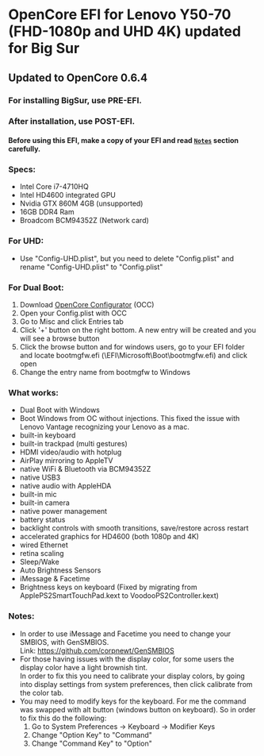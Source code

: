 # OpenCore EFI for Lenovo Y50-70 (FHD-1080p and UHD 4K) updated for Big Sur
## Updated to OpenCore 0.6.4

### For installing BigSur, use PRE-EFI.
### After installation, use POST-EFI.

#### Before using this EFI, make a copy of your EFI and read [`Notes`](#Notes) section carefully.

### Specs:
  - Intel Core i7-4710HQ
  - Intel HD4600 integrated GPU
  - Nvidia GTX 860M 4GB (unsupported)
  - 16GB DDR4 Ram
  - Broadcom BCM94352Z (Network card)
  
  
  
  ### For UHD:
  - Use "Config-UHD.plist", but you need to delete "Config.plist" and rename "Config-UHD.plist" to "Config.plist"
  
  
  ### For Dual Boot:
  
 1. Download  [OpenCore Configurator](https://mackie100projects.altervista.org/download-opencore-configurator) (OCC) 
 2. Open your Config.plist with OCC
 3. Go to Misc and click Entries tab
 4. Click '+' button on the right bottom. A new entry will be created and you will see a browse button
 5. Click the browse button and for windows users, go to your EFI folder  and locate bootmgfw.efi  (\EFI\Microsoft\Boot\bootmgfw.efi) and click open
 6. Change the entry name from bootmgfw to Windows

  

 
 ### What works:
 
 - Dual Boot with Windows
 - Boot Windows from OC without injections. This fixed the issue with Lenovo Vantage recognizing your Lenovo as a mac.
 - built-in keyboard
 - built-in trackpad (multi gestures)
 - HDMI video/audio with hotplug
 - AirPlay mirroring to AppleTV
 - native WiFi & Bluetooth via BCM94352Z
 - native USB3
 - native audio with AppleHDA
 - built-in mic
 - built-in camera
 - native power management
 - battery status
 - backlight controls with smooth transitions, save/restore across restart
 - accelerated graphics for HD4600 (both 1080p and 4K)
 - wired Ethernet
 - retina scaling
 - Sleep/Wake
 - Auto Brightness Sensors
 - iMessage & Facetime
 - Brightness keys on keyboard (Fixed by migrating from ApplePS2SmartTouchPad.kext to VoodooPS2Controller.kext)


### Notes: 
- In order to use iMessage and Facetime you need to change your SMBIOS, with GenSMBIOS.<br>
Link: https://github.com/corpnewt/GenSMBIOS <br>
- For those having issues with the display color, for some users the display color have a light brownish tint. <br>
In order to fix this you need to calibrate your display colors, by going into display settings from system preferences, then click calibrate from the color tab. <br>
- You may need to modify keys for the keyboard. For me the command was swapped with alt button (windows button on keyboard). So in order to fix this do the following: <br>
  1. Go to System Preferences -> Keyboard -> Modifier Keys <br>
  2. Change "Option Key" to "Command" <br>
  3. Change  "Command Key" to "Option" <br>


